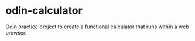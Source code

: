 # odin-calculator
Odin practice project to create a functional calculator that runs within a web browser.

